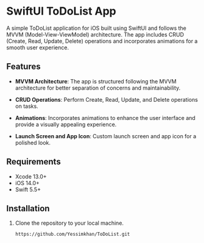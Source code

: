 # SwiftUI ToDoList App

A simple ToDoList application for iOS built using SwiftUI and follows the MVVM (Model-View-ViewModel) architecture. The app includes CRUD (Create, Read, Update, Delete) operations and incorporates animations for a smooth user experience.

## Features

- **MVVM Architecture**: The app is structured following the MVVM architecture for better separation of concerns and maintainability.

- **CRUD Operations**: Perform Create, Read, Update, and Delete operations on tasks.

- **Animations**: Incorporates animations to enhance the user interface and provide a visually appealing experience.

- **Launch Screen and App Icon**: Custom launch screen and app icon for a polished look.

## Requirements

- Xcode 13.0+
- iOS 14.0+
- Swift 5.5+

## Installation

1. Clone the repository to your local machine.
   ```bash
   https://github.com/Yessimkhan/ToDoList.git
